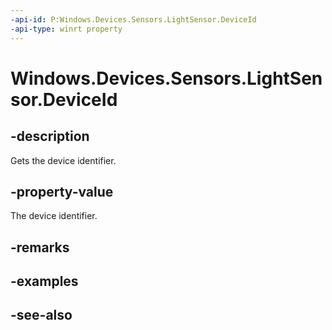 ----api-id: P:Windows.Devices.Sensors.LightSensor.DeviceId
-api-type: winrt property
---<!-- Property syntaxpublic string DeviceId { get; }--># Windows.Devices.Sensors.LightSensor.DeviceId## -descriptionGets the device identifier.## -property-valueThe device identifier.## -remarks## -examples## -see-also